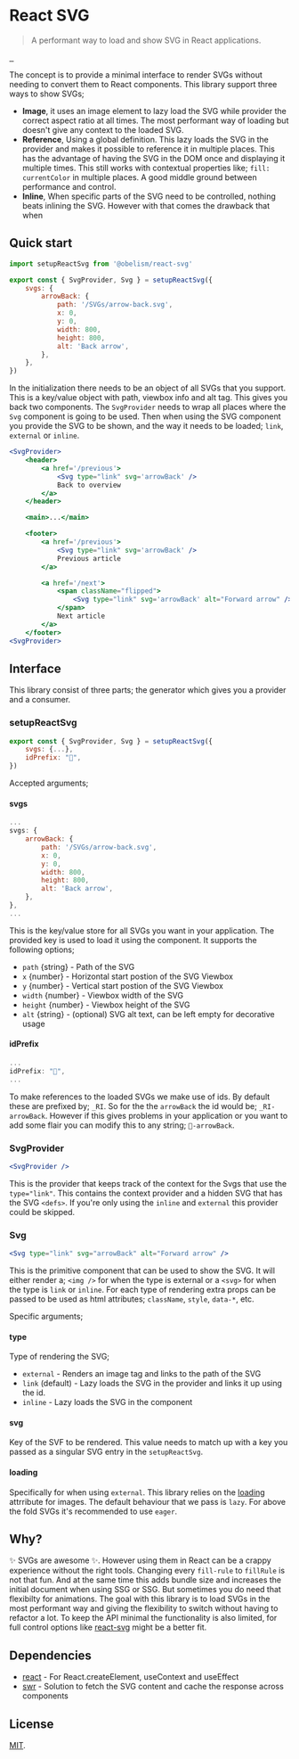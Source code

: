 # React SVG

> A performant way to load and show SVG in React applications.

<p>
    <a aria-label="NPM version" href="https://www.npmjs.com/package/@obelism/react-svg">
        <img alt="" src="https://badgen.net/npm/v/@obelism/react-svg">
    </a>
    <a aria-label="Package size" href="https://bundlephobia.com/result?p=@obelism/react-svg">
        <img alt="" src="https://badgen.net/bundlephobia/minzip/@obelism/react-svg@1.1.1">
    </a>
    <a aria-label="License" href="https://github.com/Obelism/react-SVG/blob/main/LICENSE">
        <img alt="" src="https://badgen.net/npm/license/@obelism/react-svg">
    </a>
</p>

The concept is to provide a minimal interface to render SVGs without needing to convert them to React components. This library support three ways to show SVGs;

- **Image**, it uses an image element to lazy load the SVG while provider the correct aspect ratio at all times. The most performant way of loading but doesn't give any context to the loaded SVG.
- **Reference**, Using a global definition. This lazy loads the SVG in the provider and makes it possible to reference it in multiple places. This has the advantage of having the SVG in the DOM once and displaying it multiple times. This still works with contextual properties like; `fill: currentColor` in multiple places. A good middle ground between performance and control.
- **Inline**, When specific parts of the SVG need to be controlled, nothing beats inlining the SVG. However with that comes the drawback that when

## Quick start

```js
import setupReactSvg from '@obelism/react-svg'

export const { SvgProvider, Svg } = setupReactSvg({
    svgs: {
        arrowBack: {
            path: '/SVGs/arrow-back.svg',
            x: 0,
            y: 0,
            width: 800,
            height: 800,
            alt: 'Back arrow',
        },
    },
})
```

In the initialization there needs to be an object of all SVGs that you support. This is a key/value object with path, viewbox info and alt tag. This gives you back two components. The `SvgProvider` needs to wrap all places where the `Svg` component is going to be used. Then when using the SVG component you provide the SVG to be shown, and the way it needs to be loaded; `link`, `external` or `inline`.

```jsx
<SvgProvider>
    <header>
        <a href='/previous'>
            <Svg type="link" svg='arrowBack' />
            Back to overview
        </a>
    </header>

    <main>...</main>

    <footer>
        <a href='/previous'>
            <Svg type="link" svg='arrowBack' />
            Previous article
        </a>

        <a href='/next'>
            <span className="flipped">
                <Svg type="link" svg='arrowBack' alt="Forward arrow" />
            </span>
            Next article
        </a>
    </footer>
<SvgProvider>
```

## Interface

This library consist of three parts; the generator which gives you a provider and a consumer.

### setupReactSvg

```js
export const { SvgProvider, Svg } = setupReactSvg({
    svgs: {...},
    idPrefix: "🦦",
})
```

Accepted arguments;

#### svgs

```js
...
svgs: {
    arrowBack: {
        path: '/SVGs/arrow-back.svg',
        x: 0,
        y: 0,
        width: 800,
        height: 800,
        alt: 'Back arrow',
    },
},
...
```

This is the key/value store for all SVGs you want in your application. The provided key is used to load it using the component. It supports the following options;

- `path` {string} - Path of the SVG
- `x` {number} - Horizontal start postion of the SVG Viewbox
- `y` {number} - Vertical start postion of the SVG Viewbox
- `width` {number} - Viewbox width of the SVG
- `height` {number} - Viewbox height of the SVG
- `alt` {string} - (optional) SVG alt text, can be left empty for decorative usage

#### idPrefix

```js
...
idPrefix: "🦦",
...
```

To make references to the loaded SVGs we make use of ids. By default these are prefixed by; `_RI`. So for the the `arrowBack` the id would be; `_RI-arrowBack`. However if this gives problems in your application or you want to add some flair you can modify this to any string; `🦦-arrowBack`.

### SvgProvider

```jsx
<SvgProvider />
```

This is the provider that keeps track of the context for the Svgs that use the `type="link"`. This contains the context provider and a hidden SVG that has the SVG `<defs>`. If you're only using the `inline` and `external` this provider could be skipped.

### Svg

```jsx
<Svg type="link" svg="arrowBack" alt="Forward arrow" />
```

This is the primitive component that can be used to show the SVG. It will either render a; `<img />` for when the type is external or a `<svg>` for when the type is `link` or `inline`. For each type of rendering extra props can be passed to be used as html attributes; `className`, `style`, `data-*`, etc.

Specific arguments;

#### type

Type of rendering the SVG;

- `external` - Renders an image tag and links to the path of the SVG
- `link` (default) - Lazy loads the SVG in the provider and links it up using the id.
- `inline` - Lazy loads the SVG in the component

#### svg

Key of the SVF to be rendered. This value needs to match up with a key you passed as a singular SVG entry in the `setupReactSvg`.

#### loading

Specifically for when using `external`. This library relies on the [loading](https://developer.mozilla.org/en-US/docs/Web/Performance/Lazy_loading#images_and_iframes) attrribute for images. The default behaviour that we pass is `lazy`. For above the fold SVGs it's recommended to use `eager`.

## Why?

✨ SVGs are awesome ✨. However using them in React can be a crappy experience without the right tools. Changing every `fill-rule` to `fillRule` is not that fun. And at the same time this adds bundle size and increases the initial document when using SSG or SSG. But sometimes you do need that flexibilty for animations. The goal with this library is to load SVGs in the most performant way and giving the flexibility to switch without having to refactor a lot. To keep the API minimal the functionality is also limited, for full control options like [react-svg](https://www.npmjs.com/package/react-svg) might be a better fit.

## Dependencies

- [react](https://www.npmjs.com/package/react) - For React.createElement, useContext and useEffect
- [swr](https://www.npmjs.com/package/swr) - Solution to fetch the SVG content and cache the response across components

## License

[MIT](LICENSE).
